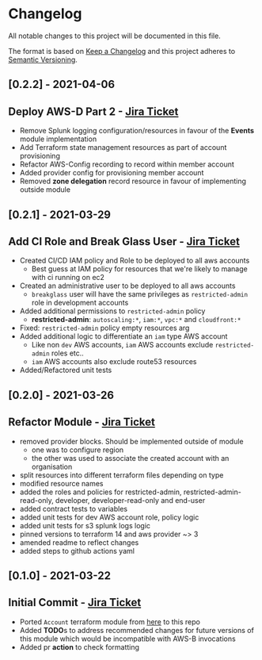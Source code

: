 # Changelog
All notable changes to this project will be documented in this file.

The format is based on [Keep a Changelog](http://keepachangelog.com/en/1.0.0/)
and this project adheres to [Semantic Versioning](http://semver.org/spec/v2.0.0.html).

## [0.2.2] - 2021-04-06
## Deploy AWS-D Part 2 - [Jira Ticket](https://collaborate2.ons.gov.uk/jira/browse/IDPT-442)
- Remove Splunk logging configuration/resources in favour of the **Events** module implementation
- Add Terraform state management resources as part of account provisioning
- Refactor AWS-Config recording to record within member account
- Added provider config for provisioning member account
- Removed **zone delegation** record resource in favour of implementing outside module


## [0.2.1] - 2021-03-29
## Add CI Role and Break Glass User - [Jira Ticket](https://collaborate2.ons.gov.uk/jira/browse/IDPT-354)
- Created CI/CD IAM policy and Role to be deployed to all aws accounts
  - Best guess at IAM policy for resources that we're likely to manage with ci running on ec2
- Created an administrative user to be deployed to all aws accounts
  - `breakglass` user will have the same privileges as `restricted-admin` role in development accounts
- Added additional permissions to `restricted-admin` policy
  - **restricted-admin**: `autoscaling:*`, `iam:*`, `vpc:*` and `cloudfront:*`
- Fixed: `restricted-admin` policy empty resources arg
- Added additional logic to differentiate an `iam` type AWS account
  - Like non `dev` AWS accounts, `iam` AWS accounts exclude `restricted-admin` roles etc..
  - `iam` AWS accounts also exclude route53 resources
- Added/Refactored unit tests


## [0.2.0] - 2021-03-26
## Refactor Module - [Jira Ticket](https://collaborate2.ons.gov.uk/jira/browse/IDPT-355)
- removed provider blocks.  Should be implemented outside of module
  - one was to configure region
  - the other was used to associate the created account with an organisation
- split resources into different terraform files depending on type
- modified resource names
- added the roles and policies for restricted-admin, restricted-admin-read-only, developer, developer-read-only and end-user
- added contract tests to variables
- added unit tests for dev AWS account role, policy logic
- added unit tests for s3 splunk logs logic
- pinned versions to terraform 14 and aws provider ~> 3
- amended readme to reflect changes
- added steps to github actions yaml


## [0.1.0] - 2021-03-22
## Initial Commit - [Jira Ticket](https://collaborate2.ons.gov.uk/jira/browse/IDPT-351)
- Ported `Account` terraform module from [here](https://github.com/ONSdigital/aws-terraform/tree/main/terraform/aws/Account) 
  to this repo
- Added **TODO**s to address recommended changes for future versions of this module which would be incompatible with AWS-B
  invocations
- Added pr **action** to check formatting
